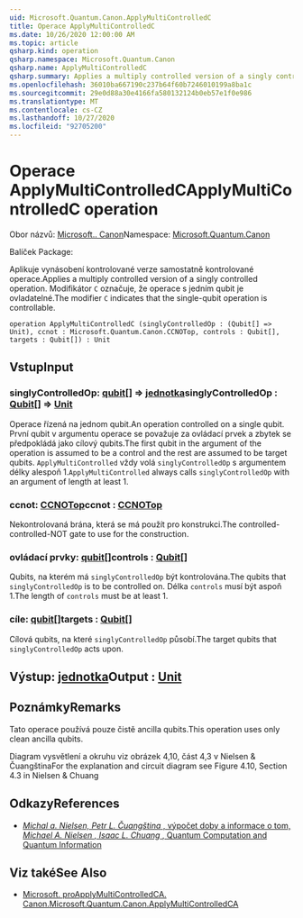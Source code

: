 ```yaml
---
uid: Microsoft.Quantum.Canon.ApplyMultiControlledC
title: Operace ApplyMultiControlledC
ms.date: 10/26/2020 12:00:00 AM
ms.topic: article
qsharp.kind: operation
qsharp.namespace: Microsoft.Quantum.Canon
qsharp.name: ApplyMultiControlledC
qsharp.summary: Applies a multiply controlled version of a singly controlled operation. The modifier `C` indicates that the single-qubit operation is controllable.
ms.openlocfilehash: 36010ba667190c237b64f60b7246010199a8ba1c
ms.sourcegitcommit: 29e0d88a30e4166fa580132124b0eb57e1f0e986
ms.translationtype: MT
ms.contentlocale: cs-CZ
ms.lasthandoff: 10/27/2020
ms.locfileid: "92705200"
---
```

# <a name="applymulticontrolledc-operation"></a><span data-ttu-id="c1799-102">Operace ApplyMultiControlledC</span><span class="sxs-lookup"><span data-stu-id="c1799-102">ApplyMultiControlledC operation</span></span>

<span data-ttu-id="c1799-103">Obor názvů: [Microsoft.. Canon](xref:Microsoft.Quantum.Canon)</span><span class="sxs-lookup"><span data-stu-id="c1799-103">Namespace: [Microsoft.Quantum.Canon](xref:Microsoft.Quantum.Canon)</span></span>

<span data-ttu-id="c1799-104">Balíček [](https://nuget.org/packages/)</span><span class="sxs-lookup"><span data-stu-id="c1799-104">Package: [](https://nuget.org/packages/)</span></span>


<span data-ttu-id="c1799-105">Aplikuje vynásobení kontrolované verze samostatně kontrolované operace.</span><span class="sxs-lookup"><span data-stu-id="c1799-105">Applies a multiply controlled version of a singly controlled operation.</span></span>
<span data-ttu-id="c1799-106">Modifikátor `C` označuje, že operace s jedním qubit je ovladatelné.</span><span class="sxs-lookup"><span data-stu-id="c1799-106">The modifier `C` indicates that the single-qubit operation is controllable.</span></span>

```qsharp
operation ApplyMultiControlledC (singlyControlledOp : (Qubit[] => Unit), ccnot : Microsoft.Quantum.Canon.CCNOTop, controls : Qubit[], targets : Qubit[]) : Unit
```


## <a name="input"></a><span data-ttu-id="c1799-107">Vstup</span><span class="sxs-lookup"><span data-stu-id="c1799-107">Input</span></span>

### <a name="singlycontrolledop--qubit--unit"></a><span data-ttu-id="c1799-108">singlyControlledOp: [qubit](xref:microsoft.quantum.lang-ref.qubit)[] => [jednotka](xref:microsoft.quantum.lang-ref.unit)</span><span class="sxs-lookup"><span data-stu-id="c1799-108">singlyControlledOp : [Qubit](xref:microsoft.quantum.lang-ref.qubit)[] => [Unit](xref:microsoft.quantum.lang-ref.unit)</span></span> 

<span data-ttu-id="c1799-109">Operace řízená na jednom qubit.</span><span class="sxs-lookup"><span data-stu-id="c1799-109">An operation controlled on a single qubit.</span></span>
<span data-ttu-id="c1799-110">První qubit v argumentu operace se považuje za ovládací prvek a zbytek se předpokládá jako cílový qubits.</span><span class="sxs-lookup"><span data-stu-id="c1799-110">The first qubit in the argument of the operation is assumed to be a control and the rest are assumed to be target qubits.</span></span>
<span data-ttu-id="c1799-111">`ApplyMultiControlled` vždy volá `singlyControlledOp` s argumentem délky alespoň 1.</span><span class="sxs-lookup"><span data-stu-id="c1799-111">`ApplyMultiControlled` always calls `singlyControlledOp` with an argument of length at least 1.</span></span>


### <a name="ccnot--ccnotop"></a><span data-ttu-id="c1799-112">ccnot: [CCNOTop](xref:Microsoft.Quantum.Canon.CCNOTop)</span><span class="sxs-lookup"><span data-stu-id="c1799-112">ccnot : [CCNOTop](xref:Microsoft.Quantum.Canon.CCNOTop)</span></span>

<span data-ttu-id="c1799-113">Nekontrolovaná brána, která se má použít pro konstrukci.</span><span class="sxs-lookup"><span data-stu-id="c1799-113">The controlled-controlled-NOT gate to use for the construction.</span></span>


### <a name="controls--qubit"></a><span data-ttu-id="c1799-114">ovládací prvky: [qubit](xref:microsoft.quantum.lang-ref.qubit)[]</span><span class="sxs-lookup"><span data-stu-id="c1799-114">controls : [Qubit](xref:microsoft.quantum.lang-ref.qubit)[]</span></span>

<span data-ttu-id="c1799-115">Qubits, na kterém má `singlyControlledOp` být kontrolována.</span><span class="sxs-lookup"><span data-stu-id="c1799-115">The qubits that `singlyControlledOp` is to be controlled on.</span></span>
<span data-ttu-id="c1799-116">Délka `controls` musí být aspoň 1.</span><span class="sxs-lookup"><span data-stu-id="c1799-116">The length of `controls` must be at least 1.</span></span>


### <a name="targets--qubit"></a><span data-ttu-id="c1799-117">cíle: [qubit](xref:microsoft.quantum.lang-ref.qubit)[]</span><span class="sxs-lookup"><span data-stu-id="c1799-117">targets : [Qubit](xref:microsoft.quantum.lang-ref.qubit)[]</span></span>

<span data-ttu-id="c1799-118">Cílová qubits, na které `singlyControlledOp` působí.</span><span class="sxs-lookup"><span data-stu-id="c1799-118">The target qubits that `singlyControlledOp` acts upon.</span></span>



## <a name="output--unit"></a><span data-ttu-id="c1799-119">Výstup: [jednotka](xref:microsoft.quantum.lang-ref.unit)</span><span class="sxs-lookup"><span data-stu-id="c1799-119">Output : [Unit](xref:microsoft.quantum.lang-ref.unit)</span></span>



## <a name="remarks"></a><span data-ttu-id="c1799-120">Poznámky</span><span class="sxs-lookup"><span data-stu-id="c1799-120">Remarks</span></span>

<span data-ttu-id="c1799-121">Tato operace používá pouze čistě ancilla qubits.</span><span class="sxs-lookup"><span data-stu-id="c1799-121">This operation uses only clean ancilla qubits.</span></span>

<span data-ttu-id="c1799-122">Diagram vysvětlení a okruhu viz obrázek 4,10, část 4,3 v Nielsen & Čuangština</span><span class="sxs-lookup"><span data-stu-id="c1799-122">For the explanation and circuit diagram see Figure 4.10, Section 4.3 in Nielsen & Chuang</span></span>

## <a name="references"></a><span data-ttu-id="c1799-123">Odkazy</span><span class="sxs-lookup"><span data-stu-id="c1799-123">References</span></span>

- [<span data-ttu-id="c1799-124">*Michal a. Nielsen, Petr L. Čuangština* , výpočet doby a informace o tom,</span><span class="sxs-lookup"><span data-stu-id="c1799-124"> *Michael A. Nielsen , Isaac L. Chuang* , Quantum Computation and Quantum Information </span></span>](http://doi.org/10.1017/CBO9780511976667)

## <a name="see-also"></a><span data-ttu-id="c1799-125">Viz také</span><span class="sxs-lookup"><span data-stu-id="c1799-125">See Also</span></span>

- [<span data-ttu-id="c1799-126">Microsoft. proApplyMultiControlledCA. Canon.</span><span class="sxs-lookup"><span data-stu-id="c1799-126">Microsoft.Quantum.Canon.ApplyMultiControlledCA</span></span>](xref:Microsoft.Quantum.Canon.ApplyMultiControlledCA)